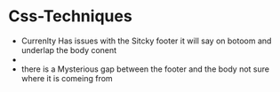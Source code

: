 Css-Techniques
==============
* Currenlty Has issues with the Sitcky footer it will say on botoom and underlap the body conent
* 
* there is a Mysterious gap between the footer and the body not sure where it is comeing from
